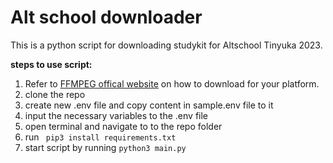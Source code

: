 # Alt school downloader
This is a python script for downloading studykit for Altschool Tinyuka 2023.  

**steps to use script:**
1. Refer to [FFMPEG offical website](https://www.ffmpeg.org/download.html) on how to download for your platform.
2. clone the repo
3. create new .env file and copy content in sample.env file to it
4. input the necessary variables to the .env file
5. open terminal and navigate to to the repo folder
6. run ``` pip3 install requirements.txt```
6. start script by running ```python3 main.py```
